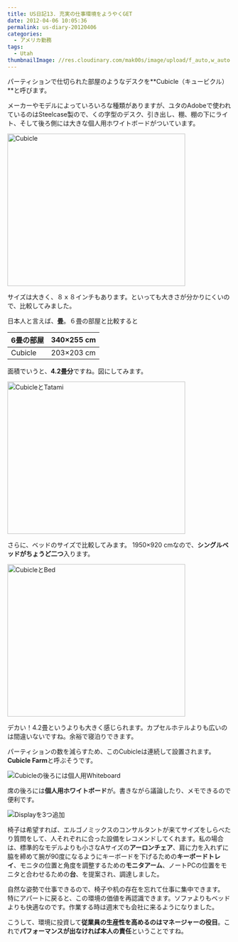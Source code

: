 ```yaml
---
title: US日記13. 充実の仕事環境をようやくGET
date: 2012-04-06 10:05:36
permalink: us-diary-20120406
categories:
  - アメリカ勤務
tags:
  - Utah
thumbnailImage: //res.cloudinary.com/mak00s/image/upload/f_auto,w_auto:200:800/v1511186196/2011-09-20-Cubicle-from-Top.jpg
---
```

パーティションで仕切られた部屋のようなデスクを**Cubicle（キュービクル）**と呼びます。

メーカーやモデルによっていろいろな種類がありますが、ユタのAdobeで使われているのはSteelcase製ので、くの字型のデスク、引き出し、棚、棚の下にライト、そして後ろ側には大きな個人用ホワイトボードがついています。
<!-- more -->

<img src="//res.cloudinary.com/mak00s/image/upload/v1511186378/2012-cubicle_i7jizf.png" alt="Cubicle" width="400" height="343" />

サイズは大きく、８ｘ８インチもあります。といっても大きさが分かりにくいので、比較してみました。

日本人と言えば、**畳**。６畳の部屋と比較すると

6畳の部屋 | 340×255 cm
--------|-----------
Cubicle | 203×203 cm

面積でいうと、**4.2畳分**ですね。図にしてみます。

<img src="//res.cloudinary.com/mak00s/image/upload/v1511186378/2012-cubicle-tatami_p9ctqz.png" alt="CubicleとTatami" width="400" height="343" />

さらに、ベッドのサイズで比較してみます。
1950×920 cmなので、**シングルベッドがちょうど二つ**入ります。

<img src="//res.cloudinary.com/mak00s/image/upload/v1511186378/2012-cubicle-bed_ldtr5e.png" alt="CubicleとBed" width="400" height="343" />

デカい！4.2畳というよりも大きく感じられます。カプセルホテルよりも広いのは間違いないですね。余裕で寝泊りできます。

パーティションの数を減らすため、このCubicleは連続して設置されます。**Cubicle Farm**と呼ぶそうです。

<img src="https://res.cloudinary.com/mak00s/image/upload/f_auto,w_auto:200:800/v1511186197/2012-03-27-Cubicle-Entrance.jpg" sizes="100vw" alt="Cubicleの後ろには個人用Whiteboard" />

席の後ろには**個人用ホワイトボード**が。書きながら議論したり、メモできるので便利です。

<img src="//res.cloudinary.com/mak00s/image/upload/f_auto,w_auto:200:800/v1511186198/2012-04-17-Cubicle_jcmcam.jpg" sizes="100vw" alt="Displayを3つ追加" />

椅子は希望すれば、エルゴノミックスのコンサルタントが来てサイズをしらべたり質問をして、人それぞれに合った設備をレコメンドしてくれます。私の場合は、標準的なモデルよりも小さなAサイズの**アーロンチェア**、肩に力を入れずに脇を締めて腕が90度になるようにキーボードを下げるための**キーボードトレイ**、モニタの位置と角度を調整するための**モニタアーム**、ノートPCの位置をモニタと合わせるための**台**、を提案され、調達しました。

自然な姿勢で仕事できるので、椅子や机の存在を忘れて仕事に集中できます。 特にアパートに戻ると、この環境の価値を再認識できます。ソファよりもベッドよりも快適なのです。作業する時は週末でも会社に来るようになりました。

こうして、環境に投資して**従業員の生産性を高めるのはマネージャーの役目**。これで**パフォーマンスが出なければ本人の責任**ということですね。